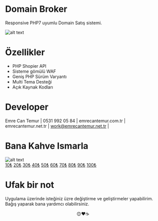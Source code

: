 # Domain Broker


Responsive PHP7 uyumlu Domain Satış sistemi.

![alt text](https://i.hizliresim.com/x9OeYL.png)


# Özellikler 

- PHP Shopier API
- Sisteme gömülü WAF
- Geniş PHP Sürüm Varyantı
- Multi Tema Desteği
- Açık Kaynak Kodları

# Developer

Emre Can Temur | 0531 992 05 84 | emrecantemur.com.tr | emrecantemur.net.tr | work@emrecantemur.net.tr |

# Bana Kahve Ismarla

![alt text](https://i.hizliresim.com/fTb1jx.png)
<br>
[10₺](https://shopier.com/4350106)
[20₺](https://shopier.com/4350175)
[30₺](https://shopier.com/4350200)
[40₺](https://shopier.com/4350233)
[50₺](https://shopier.com/4350244)
[60₺](https://shopier.com/4350259)
[70₺](https://shopier.com/4350268)
[80₺](https://shopier.com/4350279)
[90₺](https://shopier.com/4350288)
[100₺](https://shopier.com/4350298)

# Ufak bir not

Uygulama üzerinde isteğiniz üzre değiştirme ve geliştirmeler yapabilirim. Bağış yaparak bana yardımcı olabilirsiniz. 
<br>
<center>
😊❤☕
</center>

